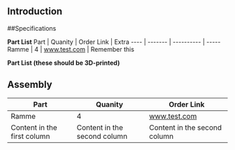 ## Introduction


##Specifications


**Part List**
Part | Quanity | Order Link | Extra
---- | ------- | ---------- | -----
Ramme | 4 | www.test.com | Remember this

**Part List (these should be 3D-printed)**



## Assembly

Part | Quanity | Order Link
------------ | ------------- | -------------
Ramme | 4 | www.test.com
Content in the first column | Content in the second column | Content in the second column
